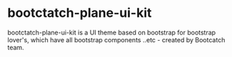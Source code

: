 # bootctatch-plane-ui-kit
bootctatch-plane-ui-kit is a UI theme based on bootstrap for bootstrap lover's, which have all bootstrap components ..etc - created by Bootcatch team.
